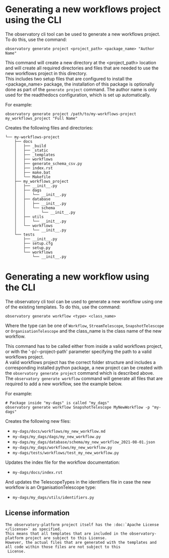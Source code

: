 # Generating a new workflows project using the CLI
The observatory cli tool can be used to generate a new workflows project.  
To do this, use the command:
 ```shell script
observatory generate project <project_path> <package_name> "Author Name"
```

This command will create a new directory at the <project_path> location and will create all required directories and
 files that are needed to use the new workflows project in this directory.  
This includes two setup files that are configured to install the <package_name> package, the installation of this
 package is optionally done as part of the `generate project` command.
The author name is only used for the readthedocs configuration, which is set up automatically.  

For example:
```shell script
observatory generate project /path/to/my-workflows-project my_workflows_project "Full Name"
```

Creates the following files and directories:
```
└── my-workflows-project
    ├── docs
    │   ├── _build
    │   ├── _static
    │   ├── _templates
    │   ├── workflows
    │   ├── generate_schema_csv.py
    │   ├── index.rst
    │   ├── make.bat
    │   └── Makefile
    ├── my_workflows_project
    │   ├── __init__.py
    │   ├── dags
    │   │   └── __init__.py
    │   ├── database
    │   │   ├── __init__.py
    │   │   └── schema
    │   │       └── __init__.py
    │   ├── utils
    │   │   └── __init__.py
    │   └── workflows
    │       └── __init__.py
    └── tests
        ├── __init__.py
        ├── setup.cfg
        ├── setup.py
        └── workflows
            └── __init__.py
```

# Generating a new workflow using the CLI
The observatory cli tool can be used to generate a new workflow using one of the existing templates. 
To do this, use the command:
```shell script
observatory generate workflow <type> <class_name>
```

Where the type can be one of `Workflow`, `StreamTelescope`, `SnapshotTelescope` or `OrganisationTelescope` and
 the class_name is the class name of the new workflow.
 
This command has to be called either from inside a valid workflows project, or with the '-p/--project-path' 
 parameter specifying the path to a valid workflows project.  
A valid workflows project has the correct folder structure and includes a corresponding installed python package, a
 new project can be created with the `observatory generate project` command which is described above.  
The `observatory generate workflow` command will generate all files that are required to add a new workflow, see the
 example below.

For example:
```shell script
# Package inside "my-dags" is called "my_dags"
observatory generate workflow SnapshotTelescope MyNewWorkflow -p "my-dags"
```

Creates the following new files:
 * `my-dags/docs/workflows/my_new_workflow.md`
 * `my-dags/my_dags/dags/my_new_workflow.py`
 * `my-dags/my_dags/database/schema/my_new_workflow_2021-08-01.json`
 * `my-dags/my_dags/workflows/my_new_workflow.py`
 * `my-dags/tests/workflows/test_my_new_workflow.py`

Updates the index file for the workflow documentation:
 * `my-dags/docs/index.rst`
 
And updates the TelescopeTypes in the identifiers file in case the new workflow is an OrganisationTelescope type:
 * `my-dags/my_dags/utils/identifiers.py` 
 
## License information
```eval_rst
The observatory-platform project itself has the :doc:`Apache License </license>` as specified.  
This means that all templates that are included in the observatory-platform project are subject to this License.  
However, the actual files that are generated with the templates and all code within those files are not subject to this
 License.  
```
